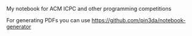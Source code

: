 My notebook for ACM ICPC and other programming competitions

For generating PDFs you can use https://github.com/pin3da/notebook-generator